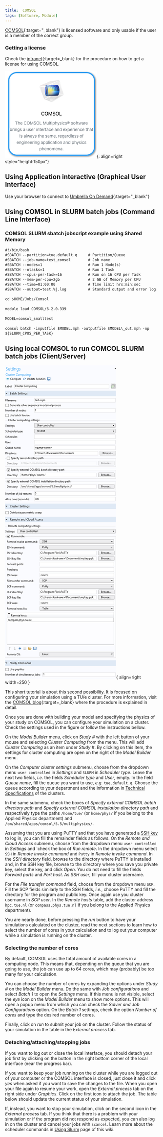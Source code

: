 ```yaml
---
title:  COMSOL
tags: [Software, Module]
---
```


[COMSOL](https://www.comsol.com/){:target="_blank"} is licensed software and only usable if the user is a member of the correct group.

### Getting a license

Check the
[intranet](https://intranet.tue.nl/en/university/services/information-management-services/software/comsol-multiphysics/){:target=_blank}
for the procedure on how to get a license for using COMSOL.

![COMSOL in Umbrella On Demdand](comsol-ood.png){: align=right style="height:150px"}

## Using Application interactive (Graphical User Interface)

Use your browser to connect to [Umbrella On Demand](https://hpc.tue.nl){:target="_blank"}

## Using COMSOL in SLURM batch jobs (Command Line Interface)

### COMSOL SLURM sbatch jobscript example using Shared Memory

```slurm
#!/bin/bash
#SBATCH --partition=tue.default.q     # Partition/Queue
#SBATCH --job-name=test_comsol        # Job name
#SBATCH --nodes=1                     # Run 1 Node(s)
#SBATCH --ntasks=1                    # Run 1 Task
#SBATCH --cpus-per-task=16            # Run on 16 CPU per Task
#SBATCH --mem-per-cpu=2gb             # 2 GB of Memory per CPU
#SBATCH --time=01:00:00               # Time limit hrs:min:sec
#SBATCH --output=test.%j.log          # Standard output and error log

cd $HOME/Jobs/Comsol

module load COMSOL/6.2.0.339

MODEL=comsol_smalltest

comsol batch -inputfile $MODEL.mph -outputfile $MODEL\_out.mph -np ${SLURM_CPUS_PER_TASK}
```

## Using local COMSOL to run COMCOL SLURM batch jobs (Client/Server)

![Comsol Settings](comsol_settings.png){ align=right width=250 }

This short tutorial is about this
second possibility. It is focused on configuring your simulation using a
TU/e cluster. For more information, visit the [COMSOL
blog](https://www.comsol.com/blogs/how-to-run-on-clusters-from-the-comsol-desktop-environment/){:target=_blank}
where the procedure is explained in detail.

Once you are done with building your model and specifying the physics of
your study on COMSOL, you can configure your simulation on a cluster.
Check the settings used in the figure or follow the instructions bellow.

On the *Model Builder* menu, click on *Study \#* with the left button of
your mouse and selecting *Cluster Computing* from the menu. This will
add *Cluster Computing* as an item under *Study \#*. By clicking on this
item, the settings for cluster computing are open on the right of the
*Model Builder* menu.

On the *Computer cluster settings* submenu, choose from the dropdown
menu `user controlled` in *Settings* and `SLURM` in *Scheduler type*.
Leave the next two fields, *i.e.* the fields *Scheduler type* and
*User*, empty. In the field *Queue name*, fill the queue you want to
use, *e.g.* `tue.default.q`. Choose the queue according to your
department and the information in [Technical Specifications](../../specifications.md) of the clusters.

In the same submenu, check the boxes of *Specify external COMSOL batch
directory path* and *Specify external COMSOL installation directory
path* and respectively type the paths `/home/tue/`<user> (or
`home/phys/`<user> if you belong to the Applied Physics department) and
`/cm/shared/apps/comsol/5.5/multiphysics/`.

Assuming that you are using PuTTY and that you have generated a [SSH
key](../../steps/access/ssh.md#passwordless-authentication) to log in, you can fill the
remainder fields as follows. On the *Remote and Cloud Access* submenu,
choose from the dropdown menu `user controlled` in *Settings* and
\`check the box of *Run remote*. In the dropdown menu select `SSH` in
*Remote invoke command* and `Putty` in *Remote invoke command*. In the
*SSH directory* field, browse to the directory where PuTTY is installed
and, in the SSH key file, browse to the directory where you save you
private key, select the key, and click *Open*. You do not need to fill
the fields *Forward ports* and *Port host*. As *SSH user*, fill your
cluster username.

For the *File transfer command* field, choose from the dropdown menu
`SCP`. Fill the SCP fields similarly to the SSH fields, *i.e.*, choose
PuTTY and fill the directory for the program and public key. Once again
use you cluster username in *SCP user*. In the *Remote hosts* table, add
the cluster address `hpc.tue.nl` (or `compass.phys.tue.nl` if you belong
to the Applied Physics department).

You are nearly done, before pressing the *run* button to have your
simulations calculated on the cluster, read the next sections to learn
how to select the number of cores in your calculation and to log out
your computer while a simulation is running on the cluster.

### Selecting the number of cores

By default, COMSOL uses the total amount of available cores in a
computing node. This means that, depending on the queue that you are
going to use, the job can use up to 64 cores, which may (probably) be
too many for your calculation.

You can choose the number of cores by expanding the options under *Study
\#* on the *Model Builder* menu. Do the same with *Job configurations*
and select *Batch 1* to open the *Settings* menu. If this menu is not
visible, select the *eye* icon on the *Model Builder* menu to show more
options. This will open a popup menu from which you can check the
*Solver and Job Configurations* option. On the *Batch 1* settings, check
the option *Number of cores* and type the desired number of cores.

Finally, click on *run* to submit your job on the cluster. Follow the
status of your simulation in the table in the *External process* tab.

### Detaching/attaching/stopping jobs

If you want to log out or close the local interface, you should detach
your job first by clicking on the button in the right bottom corner of
the local interface (near the progress bar).

If you want to keep your job running on the cluster while you are logged
out of your computer or the COMSOL interface is closed, just close it
and click *yes* when asked if you want to save the changes to the file.
When you open your file again to resume your work, open the *External
process* tab on the right side under *Graphics*. Click on the first icon
to attach the job. The table below should update the current status of
your simulation.

If, instead, you want to stop your simulation, click on the second icon
in the *External process* tab. If you think that there is a problem with
your simulation or if the program did not respond as expected, you can
also log in on the cluster and cancel your jobs with `scancel`. Learn
more about the scheduler commands in [Using Slurm](../../steps/jobs/index.md) page of this wiki.
